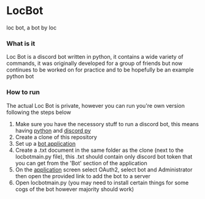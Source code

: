 # LocBot
loc bot, a bot by loc

### What is it
Loc Bot is a discord bot written in python, it contains a wide variety of commands, it was originally developed for a group of friends but now continues to be worked on for practice and to be hopefully be an example python bot 

### How to run
The actual Loc Bot is private, however you can run you're own version following the steps below
1. Make sure you have the necessory stuff to run a discord bot, this means having [python](https://www.python.org/) and [discord py](https://discordpy.readthedocs.io/en/latest/intro.html)
2. Create a clone of this repository
3. Set up a [bot application](https://discord.com/developers/applications)
4. Create a .txt document in the same folder as the clone (next to the locbotmain.py file), this .txt should contain only discord bot token that you can get from the 'Bot' section of the application
5. On the [application](https://discord.com/developers/applications) screen select OAuth2, select bot and Administrator then open the provided link to add the bot to a server
6. Open locbotmain.py (you may need to install certain things for some cogs of the bot however majority should work)
